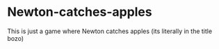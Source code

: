 # Newton-catches-apples
This is just a game where Newton catches apples (its literally in the title bozo)
